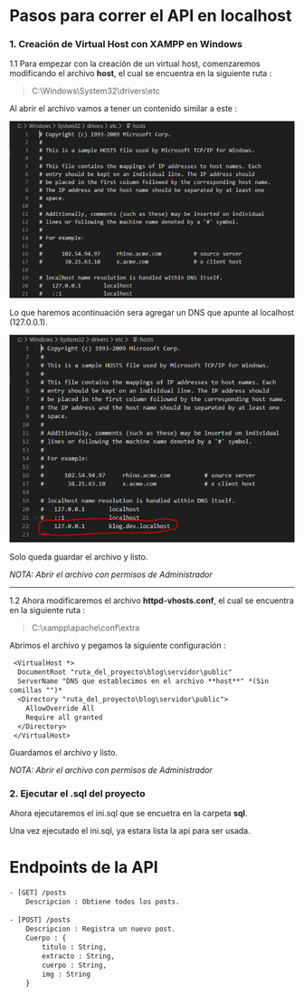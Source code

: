 # Pasos para correr el API en localhost

### 1. Creación de Virtual Host con XAMPP en Windows

1.1 Para empezar con la creación de un virtual host, comenzaremos modificando el archivo **host**, el cual se encuentra en la siguiente ruta : 

> C:\Windows\System32\drivers\etc

Al abrir el archivo vamos a tener un contenido similar a este :

![VirtualHost1](imgReadme/virtualHost1.PNG "VirtualHost1")

Lo que haremos acontinuación sera agregar un DNS que apunte al localhost (127.0.0.1). 

![VirtualHost2](imgReadme/virtualHost2.PNG "VirtualHost2")

Solo queda guardar el archivo y listo.

*NOTA: Abrir el archivo con permisos de Administrador*

---

1.2 Ahora modificaremos el archivo **httpd-vhosts.conf**, el cual se encuentra en la siguiente ruta : 

> C:\xampp\apache\conf\extra

Abrimos el archivo y pegamos la siguiente configuración : 

```
 <VirtualHost *>
  DocumentRoot "ruta_del_proyecto\blog\servidor\public"
  ServerName "DNS que establecimos en el archivo **host**" *(Sin comillas "")*
  <Directory "ruta_del_proyecto\blog\servidor\public">
    AllowOverride All
    Require all granted
  </Directory>
 </VirtualHost>
 ```

Guardamos el archivo y listo.

*NOTA: Abrir el archivo con permisos de Administrador*

### 2. Ejecutar el .sql del proyecto

Ahora ejecutaremos el ini.sql que se encuetra en la carpeta **sql**.

Una vez ejecutado el ini.sql, ya estara lista la api para ser usada.

# Endpoints de la API

```
- [GET] /posts 
    Descripcion : Obtiene todos los posts.

- [POST] /posts 
    Descripcion : Registra un nuevo post.
    Cuerpo : {
        titulo : String,
        extracto : String, 
        cuerpo : String,
        img : String
    }

```


 


